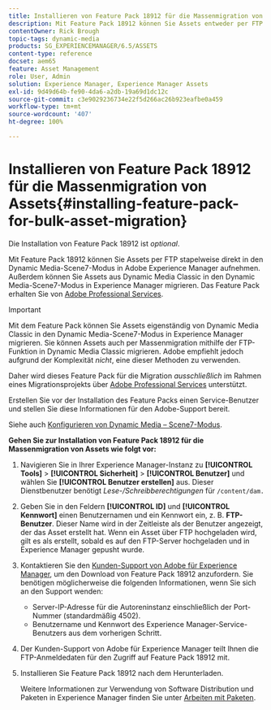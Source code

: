 ```yaml
---
title: Installieren von Feature Pack 18912 für die Massenmigration von Assets
description: Mit Feature Pack 18912 können Sie Assets entweder per FTP stapelweise erfassen oder Assets aus Dynamic Media Classic in Dynamic Media in Adobe Experience Manager migrieren. Dieses optionale Feature Pack ist über den Adobe-Support verfügbar.
contentOwner: Rick Brough
topic-tags: dynamic-media
products: SG_EXPERIENCEMANAGER/6.5/ASSETS
content-type: reference
docset: aem65
feature: Asset Management
role: User, Admin
solution: Experience Manager, Experience Manager Assets
exl-id: 9d49d64b-fe90-4da6-a2db-19a69d1dc12c
source-git-commit: c3e9029236734e22f5d266ac26b923eafbe0a459
workflow-type: tm+mt
source-wordcount: '407'
ht-degree: 100%

---
```


# Installieren von Feature Pack 18912 für die Massenmigration von Assets{#installing-feature-pack-for-bulk-asset-migration}

Die Installation von Feature Pack 18912 ist *optional*.

Mit Feature Pack 18912 können Sie Assets per FTP stapelweise direkt in den Dynamic Media-Scene7-Modus in Adobe Experience Manager aufnehmen. Außerdem können Sie Assets aus Dynamic Media Classic in den Dynamic Media-Scene7-Modus in Experience Manager migrieren. Das Feature Pack erhalten Sie von [Adobe Professional Services](https://business.adobe.com/de/customers/consulting-services/main.html).

>[!IMPORTANT]
>
>Mit dem Feature Pack können Sie Assets eigenständig von Dynamic Media Classic in den Dynamic Media-Scene7-Modus in Experience Manager migrieren. Sie können Assets auch per Massenmigration mithilfe der FTP-Funktion in Dynamic Media Classic migrieren. Adobe empfiehlt jedoch aufgrund der Komplexität *nicht*, eine dieser Methoden zu verwenden.
>
>Daher wird dieses Feature Pack für die Migration *ausschließlich* im Rahmen eines Migrationsprojekts über [Adobe Professional Services](https://business.adobe.com/de/customers/consulting-services/main.html) unterstützt.

Erstellen Sie vor der Installation des Feature Packs einen Service-Benutzer und stellen Sie diese Informationen für den Adobe-Support bereit.

Siehe auch [Konfigurieren von Dynamic Media – Scene7-Modus](/help/assets/config-dms7.md).

**Gehen Sie zur Installation von Feature Pack 18912 für die Massenmigration von Assets wie folgt vor:**

1. Navigieren Sie in Ihrer Experience Manager-Instanz zu **[!UICONTROL Tools]** > **[!UICONTROL Sicherheit]** > **[!UICONTROL Benutzer]** und wählen Sie **[!UICONTROL Benutzer erstellen]** aus. Dieser Dienstbenutzer benötigt *Lese-/Schreibberechtigungen* für `/content/dam.`
1. Geben Sie in den Feldern **[!UICONTROL ID]** und **[!UICONTROL Kennwort]** einen Benutzernamen und ein Kennwort ein, z. B. **FTP-Benutzer**. Dieser Name wird in der Zeitleiste als der Benutzer angezeigt, der das Asset erstellt hat. Wenn ein Asset über FTP hochgeladen wird, gilt es als erstellt, sobald es auf den FTP-Server hochgeladen und in Experience Manager gepusht wurde.
1. Kontaktieren Sie den [Kunden-Support von Adobe für Experience Manager](https://experienceleague.adobe.com/de?support-solution=General&lang=de#support), um den Download von Feature Pack 18912 anzufordern. Sie benötigen möglicherweise die folgenden Informationen, wenn Sie sich an den Support wenden:

   * Server-IP-Adresse für die Autoreninstanz einschließlich der Port-Nummer (standardmäßig 4502).
   * Benutzername und Kennwort des Experience Manager-Service-Benutzers aus dem vorherigen Schritt.

1. Der Kunden-Support von Adobe für Experience Manager teilt Ihnen die FTP-Anmeldedaten für den Zugriff auf Feature Pack 18912 mit.
1. Installieren Sie Feature Pack 18912 nach dem Herunterladen.

   Weitere Informationen zur Verwendung von Software Distribution und Paketen in Experience Manager finden Sie unter [Arbeiten mit Paketen](/help/sites-administering/package-manager.md).
